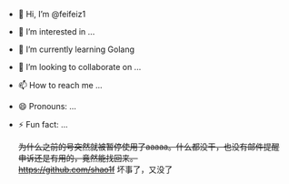 - 👋 Hi, I’m @feifeiz1
- 👀 I’m interested in ...
- 🌱 I’m currently learning Golang
- 💞️ I’m looking to collaborate on ...
- 📫 How to reach me ...
- 😄 Pronouns: ...
- ⚡ Fun fact: ...

  ~~为什么之前的号突然就被暂停使用了aaaaa。什么都没干，也没有邮件提醒~~ </br>
  ~~申诉还是有用的，竟然能找回来。</br>~~
  ~~https://github.com/shao1f~~
  坏事了，又没了
<!---
feifeiz1/feifeiz1 is a ✨ special ✨ repository because its `README.md` (this file) appears on your GitHub profile.
You can click the Preview link to take a look at your changes.
--->
